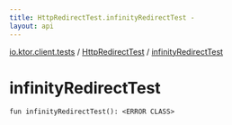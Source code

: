 ```yaml
---
title: HttpRedirectTest.infinityRedirectTest - 
layout: api
---
```


<div class='api-docs-breadcrumbs'><a href="../index.html">io.ktor.client.tests</a> / <a href="index.html">HttpRedirectTest</a> / <a href="./infinity-redirect-test.html">infinityRedirectTest</a></div>

# infinityRedirectTest

<div class="signature"><code><span class="keyword">fun </span><span class="identifier">infinityRedirectTest</span><span class="symbol">(</span><span class="symbol">)</span><span class="symbol">: </span><span class="identifier">&lt;ERROR CLASS&gt;</span></code></div>
